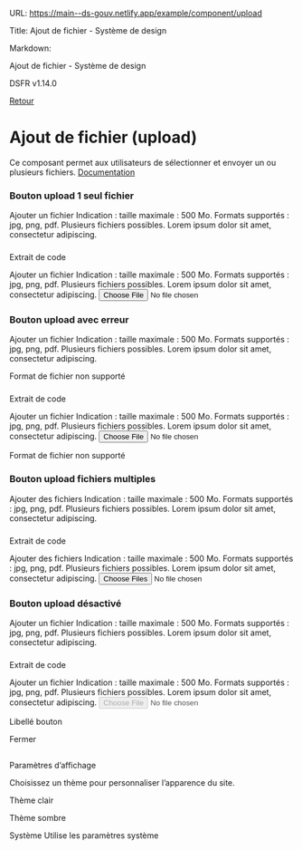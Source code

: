 URL:
https://main--ds-gouv.netlify.app/example/component/upload

Title:
Ajout de fichier - Système de design

Markdown:


Ajout de fichier - Système de design


DSFR v1.14.0


[Retour](../)


# Ajout de fichier (upload)


Ce composant permet aux utilisateurs de sélectionner et envoyer un ou plusieurs fichiers.
[Documentation](https://www.systeme-de-design.gouv.fr/elements-d-interface/composants/ajout-de-fichier)


### Bouton upload 1 seul fichier


Ajouter un fichier
Indication : taille maximale : 500 Mo. Formats supportés : jpg, png, pdf. Plusieurs fichiers possibles. Lorem ipsum dolor sit amet, consectetur adipiscing.


###
Extrait de code


<div class="fr-upload-group">
<label class="fr-label" for="file-upload">
Ajouter un fichier
<span class="fr-hint-text">Indication : taille maximale : 500 Mo. Formats supportés : jpg, png, pdf. Plusieurs fichiers possibles. Lorem ipsum dolor sit amet, consectetur adipiscing.</span>
</label>
<input class="fr-upload" aria-describedby="file-upload-messages" type="file" id="file-upload" name="file-upload">
<div class="fr-messages-group" id="file-upload-messages" aria-live="polite">
</div>
</div>


### Bouton upload avec erreur


Ajouter un fichier
Indication : taille maximale : 500 Mo. Formats supportés : jpg, png, pdf. Plusieurs fichiers possibles. Lorem ipsum dolor sit amet, consectetur adipiscing.


Format de fichier non supporté


###
Extrait de code


<div class="fr-upload-group fr-upload-group--error">
<label class="fr-label" for="file-upload-with-error">
Ajouter un fichier
<span class="fr-hint-text">Indication : taille maximale : 500 Mo. Formats supportés : jpg, png, pdf. Plusieurs fichiers possibles. Lorem ipsum dolor sit amet, consectetur adipiscing.</span>
</label>
<input class="fr-upload" aria-describedby="file-upload-with-error-messages" type="file" id="file-upload-with-error" name="file-upload-with-error">
<div class="fr-messages-group" id="file-upload-with-error-messages" aria-live="polite">
<p class="fr-message fr-message--error" id="file-upload-with-error-message-error">Format de fichier non supporté</p>
</div>
</div>


### Bouton upload fichiers multiples


Ajouter des fichiers
Indication : taille maximale : 500 Mo. Formats supportés : jpg, png, pdf. Plusieurs fichiers possibles. Lorem ipsum dolor sit amet, consectetur adipiscing.


###
Extrait de code


<div class="fr-upload-group">
<label class="fr-label" for="file-upload-multiple">
Ajouter des fichiers
<span class="fr-hint-text">Indication : taille maximale : 500 Mo. Formats supportés : jpg, png, pdf. Plusieurs fichiers possibles. Lorem ipsum dolor sit amet, consectetur adipiscing.</span>
</label>
<input class="fr-upload" aria-describedby="file-upload-multiple-messages" multiple type="file" id="file-upload-multiple" name="file-upload-multiple">
<div class="fr-messages-group" id="file-upload-multiple-messages" aria-live="polite">
</div>
</div>


### Bouton upload désactivé


Ajouter un fichier
Indication : taille maximale : 500 Mo. Formats supportés : jpg, png, pdf. Plusieurs fichiers possibles. Lorem ipsum dolor sit amet, consectetur adipiscing.


###
Extrait de code


<div class="fr-upload-group fr-upload-group--disabled">
<label class="fr-label" for="file-upload-disabled">
Ajouter un fichier
<span class="fr-hint-text">Indication : taille maximale : 500 Mo. Formats supportés : jpg, png, pdf. Plusieurs fichiers possibles. Lorem ipsum dolor sit amet, consectetur adipiscing.</span>
</label>
<input class="fr-upload" disabled aria-describedby="file-upload-disabled-messages" type="file" id="file-upload-disabled" name="file-upload-disabled">
<div class="fr-messages-group" id="file-upload-disabled-messages" aria-live="polite">
</div>
</div>


Libellé bouton


Fermer


##
Paramètres d’affichage


Choisissez un thème pour personnaliser l’apparence du site.


Thème clair


Thème sombre


Système
Utilise les paramètres système
